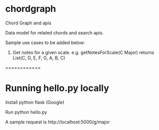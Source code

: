 chordgraph
==========

Chord Graph and apis

Data model for related chords and search apis.

Sample use cases to be added below:

1. Get notes for a given scale.
e.g. getNotesForScale(C Major) returns List(C, D, E, F, G, A, B, C)

============
# Running hello.py locally
Install python flask (Google)

Run python hello.py

A sample request is http://localhost:5000/g/major
